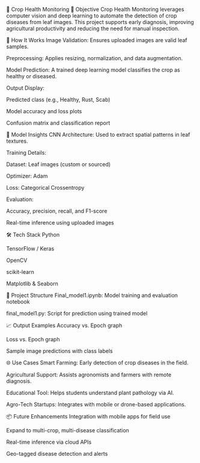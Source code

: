 🌿 Crop Health Monitoring
🎯 Objective
Crop Health Monitoring leverages computer vision and deep learning to automate the detection of crop diseases from leaf images. This project supports early diagnosis, improving agricultural productivity and reducing the need for manual inspection.

🧬 How It Works
Image Validation: Ensures uploaded images are valid leaf samples.

Preprocessing: Applies resizing, normalization, and data augmentation.

Model Prediction: A trained deep learning model classifies the crop as healthy or diseased.

Output Display:

Predicted class (e.g., Healthy, Rust, Scab)

Model accuracy and loss plots

Confusion matrix and classification report

🔬 Model Insights
CNN Architecture: Used to extract spatial patterns in leaf textures.

Training Details:

Dataset: Leaf images (custom or sourced)

Optimizer: Adam

Loss: Categorical Crossentropy

Evaluation:

Accuracy, precision, recall, and F1-score

Real-time inference using uploaded images

🛠️ Tech Stack
Python

TensorFlow / Keras

OpenCV

scikit-learn

Matplotlib & Seaborn

📁 Project Structure
Final_model1.ipynb: Model training and evaluation notebook

final_model1.py: Script for prediction using trained model

📈 Output Examples
Accuracy vs. Epoch graph

Loss vs. Epoch graph

Sample image predictions with class labels

🌐 Use Cases
Smart Farming: Early detection of crop diseases in the field.

Agricultural Support: Assists agronomists and farmers with remote diagnosis.

Educational Tool: Helps students understand plant pathology via AI.

Agro-Tech Startups: Integrates with mobile or drone-based applications.

📦 Future Enhancements
Integration with mobile apps for field use

Expand to multi-crop, multi-disease classification

Real-time inference via cloud APIs

Geo-tagged disease detection and alerts
